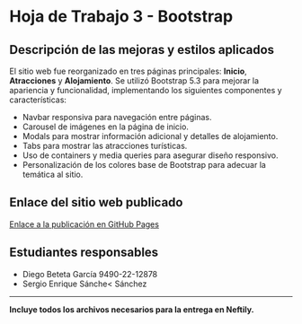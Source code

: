 
# Hoja de Trabajo 3 - Bootstrap

## Descripción de las mejoras y estilos aplicados
El sitio web fue reorganizado en tres páginas principales: **Inicio**, **Atracciones** y **Alojamiento**. Se utilizó Bootstrap 5.3 para mejorar la apariencia y funcionalidad, implementando los siguientes componentes y características:

- Navbar responsiva para navegación entre páginas.
- Carousel de imágenes en la página de inicio.
- Modals para mostrar información adicional y detalles de alojamiento.
- Tabs para mostrar las atracciones turísticas.
- Uso de containers y media queries para asegurar diseño responsivo.
- Personalización de los colores base de Bootstrap para adecuar la temática al sitio.

## Enlace del sitio web publicado
[Enlace a la publicación en GitHub Pages](https://diegobeteta24.github.io/Tareas-Desarrollo-Web/excursion/inicio.html)

## Estudiantes responsables
- Diego Beteta García 9490-22-12878
- Sergio Enrique Sánche< Sánchez

---
**Incluye todos los archivos necesarios para la entrega en Neftily.**
